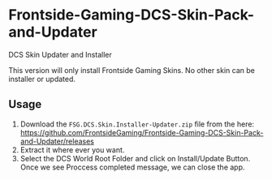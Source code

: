 # Frontside-Gaming-DCS-Skin-Pack-and-Updater
DCS Skin Updater and Installer

This version will only install Frontside Gaming Skins. No other skin can be installer or updated.

## Usage
1. Download the `FSG.DCS.Skin.Installer-Updater.zip` file from the here: https://github.com/FrontsideGaming/Frontside-Gaming-DCS-Skin-Pack-and-Updater/releases
2. Extract it where ever you want.
3. Select the DCS World Root Folder and click on Install/Update Button. Once we see Proccess completed message, we can close the app.

